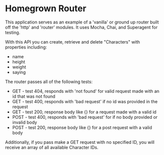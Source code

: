 <h1>Homegrown Router</h1>

This application serves as an example of a 'vanilla' or ground up router built off the 'http' and 'router' modules. It uses Mocha, Chai, and Superagent for testing.

With this API you can create, retrieve and delete "Characters" with properties including:
- name
- height
- weight
- saying

The router passes all of the following tests:
- GET - test 404, responds with 'not found' for valid request made with an id that was not found
- GET - test 400, responds with 'bad request' if no id was provided in the request
- GET - test 200, response body like {<data>} for a request made with a valid id
- POST - test 400, responds with 'bad request' for if no body provided or invalid body
- POST - test 200, response body like {<data>} for a post request with a valid body

Additionally, if you pass make a GET request with no specified ID, you will receive an array of all available Character IDs.

